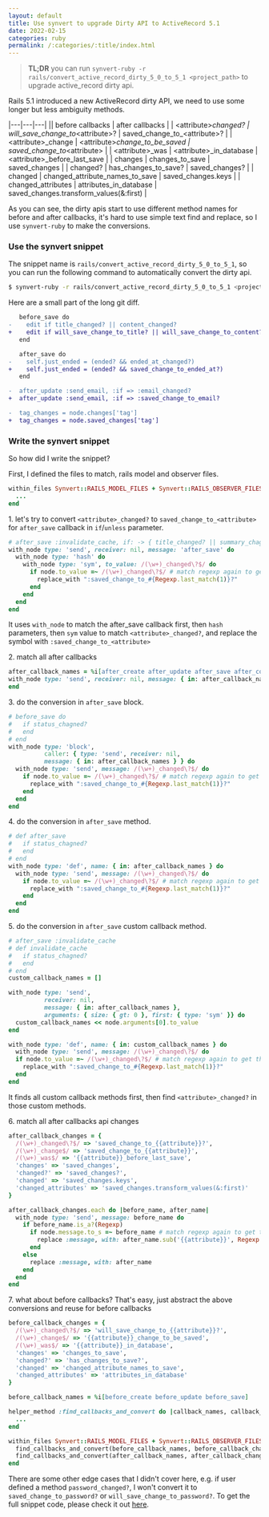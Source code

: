 ```yaml
---
layout: default
title: Use synvert to upgrade Dirty API to ActiveRecord 5.1
date: 2022-02-15
categories: ruby
permalink: /:categories/:title/index.html
---
```


> **TL;DR** you can run `synvert-ruby -r rails/convert_active_record_dirty_5_0_to_5_1 <project_path>`
> to upgrade active_record dirty api.

Rails 5.1 introduced a new ActiveRecord dirty API, we need to use some longer but less ambiguity methods.

|---|---|---|
|| before callbacks | after callbacks |
| \<attribute\>_changed? | will_save_change_to_\<attribute\>? | saved_change_to_\<attribute\>? |
| \<attribute\>_change | \<attribute\>_change_to_be_saved | saved_change_to_\<attribute\> |
| \<attribute\>_was | \<attribute\>_in_database | \<attribute\>_before_last_save |
| changes | changes_to_save | saved_changes |
| changed? | has_changes_to_save? | saved_changes? |
| changed | changed_attribute_names_to_save | saved_changes.keys |
| changed_attributes | attributes_in_database | saved_changes.transform_values(&:first) |

As you can see, the dirty apis start to use different method names for before and after callbacks,
it's hard to use simple text find and replace, so I use `synvert-ruby` to make the conversions.

### Use the synvert snippet

The snippet name is `rails/convert_active_record_dirty_5_0_to_5_1`, so you can run the following command to automatically convert the dirty api.

```bash
$ synvert-ruby -r rails/convert_active_record_dirty_5_0_to_5_1 <project_path>
```

Here are a small part of the long git diff.

```diff
   before_save do
-    edit if title_changed? || content_changed?
+    edit if will_save_change_to_title? || will_save_change_to_content?
   end

   after_save do
-    self.just_ended = (ended? && ended_at_changed?)
+    self.just_ended = (ended? && saved_change_to_ended_at?)
   end

-  after_update :send_email, :if => :email_changed?
+  after_update :send_email, :if => :saved_change_to_email?

-  tag_changes = node.changes['tag']
+  tag_changes = node.saved_changes['tag']
```

### Write the synvert snippet

So how did I write the snippet?

First, I defined the files to match, rails model and observer files.

```ruby
within_files Synvert::RAILS_MODEL_FILES + Synvert::RAILS_OBSERVER_FILES do
  ...
end
```

1\. let's try to convert `<attribute>_changed?` to `saved_change_to_<attribute>` for `after_save` callback in `if`/`unless` parameter.

```ruby
# after_save :invalidate_cache, if: -> { title_changed? || summary_chagned? }
with_node type: 'send', receiver: nil, message: 'after_save' do
  with_node type: 'hash' do
    with_node type: 'sym', to_value: /(\w+)_changed\?$/ do
      if node.to_value =~ /(\w+)_changed\?$/ # match regexp again to get the last match
        replace_with ":saved_change_to_#{Regexp.last_match(1)}?"
      end
    end
  end
end
```

It uses `with_node` to match the after_save callback first, then `hash` parameters, then `sym` value to match `<attribute>_changed?`, and replace the symbol with `:saved_change_to_<attribute>`

2\. match all after callbacks

```ruby
after_callback_names = %i[after_create after_update after_save after_commit after_create_commit after_update_commit after_save_commit]
with_node type: 'send', receiver: nil, message: { in: after_callback_names } do
end
```

3\. do the conversion in `after_save` block.

```ruby
# before_save do
#   if status_chagned?
#   end
# end
with_node type: 'block',
          caller: { type: 'send', receiver: nil,
          message: { in: after_callback_names } } do
  with_node type: 'send', message: /(\w+)_changed\?$/ do
    if node.to_value =~ /(\w+)_changed\?$/ # match regexp again to get the last match
      replace_with ":saved_change_to_#{Regexp.last_match(1)}?"
    end
  end
end
```

4\. do the conversion in `after_save` method.

```ruby
# def after_save
#   if status_chagned?
#   end
# end
with_node type: 'def', name: { in: after_callback_names } do
  with_node type: 'send', message: /(\w+)_changed\?$/ do
    if node.to_value =~ /(\w+)_changed\?$/ # match regexp again to get the last match
      replace_with ":saved_change_to_#{Regexp.last_match(1)}?"
    end
  end
end
```

5\. do the conversion in `after_save` custom callback method.

```ruby
# after_save :invalidate_cache
# def invalidate_cache
#   if status_chagned?
#   end
# end
custom_callback_names = []

with_node type: 'send',
          receiver: nil,
          message: { in: after_callback_names },
          arguments: { size: { gt: 0 }, first: { type: 'sym' }} do
  custom_callback_names << node.arguments[0].to_value
end

with_node type: 'def', name: { in: custom_callback_names } do
  with_node type: 'send', message: /(\w+)_changed\?$/ do
  if node.to_value =~ /(\w+)_changed\?$/ # match regexp again to get the last match
    replace_with ":saved_change_to_#{Regexp.last_match(1)}?"
  end
end
```

It finds all custom callback methods first, then find `<attribute>_changed?` in those custom methods.

6\. match all after callbacks api changes

```ruby
after_callback_changes = {
  /(\w+)_changed\?$/ => 'saved_change_to_{{attribute}}?',
  /(\w+)_change$/ => 'saved_change_to_{{attribute}}',
  /(\w+)_was$/ => '{{attribute}}_before_last_save',
  'changes' => 'saved_changes',
  'changed?' => 'saved_changes?',
  'changed' => 'saved_changes.keys',
  'changed_attributes' => 'saved_changes.transform_values(&:first)'
}

after_callback_changes.each do |before_name, after_name|
  with_node type: 'send', message: before_name do
    if before_name.is_a?(Regexp)
      if node.message.to_s =~ before_name # match regexp again to get the last match
        replace :message, with: after_name.sub('{{attribute}}', Regexp.last_match(1))
      end
    else
      replace :message, with: after_name
    end
  end
end
```

7\. what about before callbacks? That's easy, just abstract the above conversions and reuse for before callbacks

```ruby
before_callback_changes = {
  /(\w+)_changed\?$/ => 'will_save_change_to_{{attribute}}?',
  /(\w+)_change$/ => '{{attribute}}_change_to_be_saved',
  /(\w+)_was$/ => '{{attribute}}_in_database',
  'changes' => 'changes_to_save',
  'changed?' => 'has_changes_to_save?',
  'changed' => 'changed_attribute_names_to_save',
  'changed_attributes' => 'attributes_in_database'
}

before_callback_names = %i[before_create before_update before_save]

helper_method :find_callbacks_and_convert do |callback_names, callback_changes|
  ...
end

within_files Synvert::RAILS_MODEL_FILES + Synvert::RAILS_OBSERVER_FILES do
  find_callbacks_and_convert(before_callback_names, before_callback_changes)
  find_callbacks_and_convert(after_callback_names, after_callback_changes)
end
```

There are some other edge cases that I didn't cover here, e.g. if user defined a method `password_changed?`, I won't convert it to `saved_change_to_password?` or `will_save_change_to_password?`. To get the full snippet code, please check it out [here](https://github.com/xinminlabs/synvert-snippets-ruby/blob/master/lib/rails/convert_active_record_dirty_5_0_to_5_1.rb).